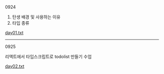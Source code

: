 0924 

1. 탄생 배경 및 사용하는 이유
2. 타입 종류

[day01.txt](https://github.com/hyounji375/Typescript/files/9638529/day01.txt)

---------------------------------------------------------------------------------------------------

0925

리액트에서 타입스크립트로 todolist 만들기 수업

[day02.txt](https://github.com/hyounji375/Typescript/files/9665649/day02.txt)
